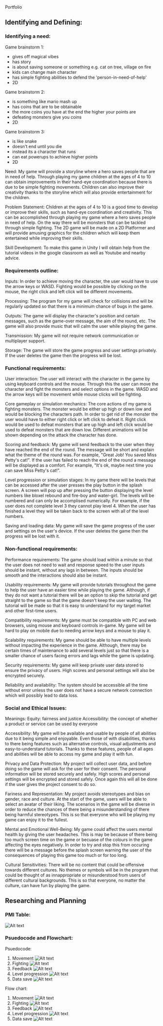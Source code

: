 Portfolio

## Identifying and Defining:
### Identifying a need:
Game brainstorm 1:
- gives off magical vibes
- has story
- is about saving someone or something
e.g. cat on tree, village on fire
- kids can change main character
- has simple fighting abilities to defend the 'person-in-need-of-help'
- 2D

Game brainstorm 2:
- is something like mario mash up
- has coins that are to be obtainable
- the more coins you have at the end the higher your points are
- defeating monsters give you coins
- 2D

Game brainstorm 3:
- is like snake
- doesn't end until you die
- instead its a character that runs
- can eat powerups to achieve higher points
- 2D

Need: My game will provide a storyline where a hero saves people that are in need of help. Through playing my game children at the ages of 4 to 10 can obtain improvements in their hand-eye coordination because there is due to be simple fighting movements. Children can also improve their creativity thanks to the storyline which will also provide entertainment for the children.

Problem Statement: Children at the ages of 4 to 10 is a good time to develop or improve their skills, such as hand-eye coordination and  creativity. This can be accomplished through playing my game where a hero saves people in need of help. On the way there will be monsters that can be tackled through simple fighting. The 2D game will be made on a 2D Platformer and will provide amusing graphics for the children which will keep them entertained while improving their skills.

Skill Development: To make this game in Unity I will obtain help from the tutorial videos in the google classroom as well as Youtube and nearby advice.

### Requirements outline:
Inputs: 
In order to achieve moving the character, the user would have to use the arrow keys or WASD. Fighting would be possible by clicking on the mouse, the right click and left click will be different movements.

Processing:
The program for my game will check for collisions and will be regularly updated so that there is a minimum chance of bugs in the game. 

Outputs:
The game will display the character's position and certain messages, such as the game-over message, the aim of the round, etc. The game will also provide music that will calm the user while playing the game.

Transmission:
My game will not require network communication or multiplayer support.

Storage:
The game will store the game progress and user settings privately. If the user deletes the game then the progress will be lost.

### Functional requirements:
User interaction:
The user will interact with the character in the game by using keyboard controls and the mouse. Through this the user can move the character and fight the monsters and select options in the game. WASD and the arrow keys will be movement while mouse clicks will be fighting. 

Core gameplay or simulation mechanics:
The core actions of my game is fighting monsters. The monster would be either up high or down low and would be blocking the characters path. In order to get rid of the monster the user would have to either right click or left click to defeat it. Right click would be used to defeat monsters that are up high and left click would be used to defeat monsters that are down low. Different animations will be shown depending on the attack the character has done. 

Scoring and feedback:
My game will send feedback to the user when they have reached the end of the round. The message will be short and explain what the theme of the round was. For example, "Great Job! You saved Miss Petty's cat!". If the user has failed to reach the end of the round a message will be displayed as a comfort. For example, "It's ok, maybe next time you can save Miss Petty's cat!".

Level progression or simulation stages:
In my game there will be levels that can be accessed after the user presses the play button in the splash screen. A screen will pop up after pressing the button displaying the level numbers like bloxel rebound and fire-boy and water-girl. The levels will be numbered and can only be accomplised numerically. For example, if the user does not complete level 3 they cannot play level 4. When the user has finished a level they will be taken back to the screen with all of the level numbers.

Saving and loading data:
My game will save the game progress of the user and settings on the user's device. If the user deletes the game then the progress will be lost with it. 

### Non-functional requirements:
Performance requirements:
The game should load within a minute so that the user does not need to wait and response speed to the user inputs should be instant, without any lags in between. The inputs should be smooth and the interactions should also be instant.

Usability requirements:
My game will provide tutorials throughout the game to help the user have an easier time while playing the game. Although, if they do not want a tutorial there will be an option to skip the tutorial and get straight to the game so that the game doesn't keep the user waiting. The tutorial will be made so that it is easy to understand for my target market and other first-time users.

Compatibility requirements:
My game must be compatible with PC and web browsers, using mouse and keyboard controls in-game. My game will be hard to play on mobile due to needing arrow keys and a mouse to play it.

Scalability requirements:
My game should be able to have multiple levels without impacting the experience in the game. Although, there may be certain times of maintenance to add several levels just so that there is a smaller chance of users facing errors and lags while the game is updating.

Security requirements:
My game will keep private user data stored to ensure the privacy of users. High scores and personal settings will also be encrypted securely.

Reliability and availability:
The system should be accessible all the time without error unless the user does not have a secure network connection which will possibly lead to data loss.

### Social and Ethical Issues:
Meanings:
Equity: fairness and justice
Accessibility: the concept of whether a product or service can be used by everyone

Accessibility:
My game will be available and usable by people of all abilities due to it being simple and enjoyable. Even those of with disabilities, thanks to there being features such as alternative controls, visual adjustments and easy-to-understand tutorials. Thanks to these features, people of all ages and abilities will be able to access my game and play it with fun.

Privacy and Data Protection:
My project will collect user data, and before doing so the game will ask for the user for their consent. The personal information will be stored securely and safely. High scores and personal settings will be encrypted and stored safely. Once again this will all be done if the user gives the project consent to do so. 

Fariness and Representation:
My project avoids stereotypes and bias on gender, race and culture. At the start of the game, users will be able to select an avatar of their liking. The scenarios in the game will be diverse in order to reduce the chances of there being a misunderstanding of there being harmful stereotypes. This is so that everyone who will be playing my game can enjoy it to the fullest.

Mental and Emotional Well-Being:
My game could affect the users mental health by giving the user headaches. This is may be because of there being too much screen time on the game or becuase of the colours in the game affecting the eyes negatively. In order to try and stop this from occuring there will be a message before the splash screen warning the user of the consequences of playing this game too much or for too long.

Cultural Sensitivities:
There will be no content that could be offensive towards different cultures. No themes or symbols will be in the program that could be thought of as innappropriate or misunderstood from users of different cultural backgrounds. This is so that everyone, no matter the culture, can have fun by playing the game. 


## Researching and Planning
### PMI Table:
![Alt text](PMI_table.png)

### Psuedocode and Flowchart:
Psuedocode: 
1. Movement
![Alt text](pseudocode_1.png)
2. Fighting
![Alt text](pseudocode_2.png)
3. Feedback
![Alt text](pseudocode_3.png)
4. Level progression
![Alt text](pseudocode_4.png)
5. Data save
![Alt text](pseudocode_5.png)

Flow chart:
1. Movement
![Alt text](flowchart_1.png)
2. Fighting
![Alt text](image-7.png)
3. Feedback
![Alt text](image.png)
4. Level progression
![Alt text](image-1.png)
5. Data save
![Alt text](image-2.png)